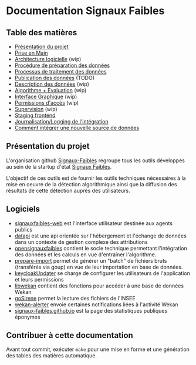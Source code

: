 # Documentation Signaux Faibles

<!-- DOCTOC SKIP -->

## Table des matières

- [Présentation du projet](#présentation-du-projet)
- [Prise en Main](prise-en-main.md)
- [Architecture logicielle](architecture-logicielle.md) (wip)
- [Procédure de préparation des données](procedure-import-donnees.md)
- [Processus de traitement des données](processus-traitement-donnees.md)
- [Publication des données](publication-donnees.md) (TODO)
- [Description des données](description-donnees.md) (wip)
- [Algorithme + Evaluation](algorithme-evaluation.md) (wip)
- [Interface Graphique](interface-graphique.md) (wip)
- [Permissions d'accès](permissions.md) (wip)
- [Supervision](supervision.md) (wip)
- [Staging frontend](staging-frontend.md)
- [Journalisation/Logging de l'intégration](journalisation-integration.md)
- [Comment intégrer une nouvelle source de données](integration-nouvelle-source-donnees.md)

## Présentation du projet

L'organisation github [Signaux-Faibles](https://github.com/signaux-faibles/) regroupe tous les outils développés au sein de la startup d'état [Signaux Faibles](https://beta.gouv.fr/startups/signaux-faibles.html).

L'objectif de ces outils est de fournir les outils techniques nécessaires à la mise en oeuvre de la détection algorithmique ainsi que la diffusion des résultats de cette détection auprès des utilisateurs.

## Logiciels

- [signauxfaibles-web](https://github.com/signaux-faibles/signauxfaibles-web) est l'interface utilisateur destinée aux agents publics
- [datapi](https://github.com/signaux-faibles/datapi) est une api orientée sur
  l'hébergement et l'échange de données dans un contexte de gestion complexe
  des attributions
- [opensignauxfaibles](https://github.com/signaux-faibles/opensignauxfaibles)
  contient le socle technique permettant l'intégration des données et les
  calculs en vue d'entraîner l'algorithme.
- [prepare-import](https://github.com/signaux-faibles/prepare-import) permet de
  générer un "batch" de fichiers bruts (transférés via goup) en vue de leur
  importation en base de données.
- [keycloakUpdater](https://github.com/signaux-faibles/keycloakUpdater) se charge de configurer les utilisateurs de l'application et leurs permissions
- [libwekan](https://github.com/signaux-faibles/libwekan) contient des fonctions pour accéder à une base de données Wekan
- [goSirene](https://github.com/signaux-faibles/goSirene) permet la lecture des fichiers de l'INSEE
- [wekan-alerter](https://github.com/signaux-faibles/wekan-alerter) envoie certaines notifications liées à l'activité Wekan
- [signaux-faibles.github.io](https://github.com/signaux-faibles/signaux-faibles.beta.gouv.fr) est la page des statistiques publiques éponymes

## Contribuer à cette documentation

Avant tout commit, exécuter `make` pour une mise en forme et une génération des tables des matières automatique.
